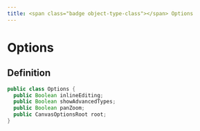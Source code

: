 ```yaml
---
title: <span class="badge object-type-class"></span> Options
---
```

# <span class="badge object-type-class"></span> Options

## Definition

```java
public class Options {
  public Boolean inlineEditing;
  public Boolean showAdvancedTypes;
  public Boolean panZoom;
  public CanvasOptionsRoot root;
}
```
